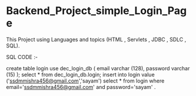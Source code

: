 # Backend_Project_simple_Login_Page
This Project using Languages and topics (HTML , Servlets , JDBC , SDLC , SQL).

SQL CODE :-

create table login 
use dec_login_db
(
 email varchar (128),
 password varchar (15)
);
select * from dec_login_db.login;
insert into login value ('ssdmmishra456@gmail.com','sayam')
select * from login where email='ssdmmishra456@gmail.com' and password='sayam' .  
